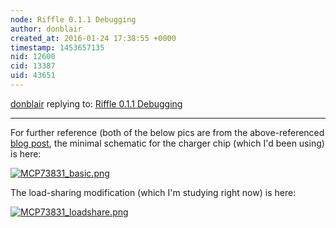 ```yaml
---
node: Riffle 0.1.1 Debugging
author: donblair
created_at: 2016-01-24 17:38:55 +0000
timestamp: 1453657135
nid: 12600
cid: 13387
uid: 43651
---
```




[donblair](../profile/donblair) replying to: [Riffle 0.1.1 Debugging](../notes/donblair/01-21-2016/riffle-0-1-1-debugging)

----
For further reference (both of the below pics are from the above-referenced [blog post](http://blog.zakkemble.co.uk/a-lithium-battery-charger-with-load-sharing/), the minimal schematic for the charger chip (which I'd been using) is here:

[![MCP73831_basic.png](//i.publiclab.org/system/images/photos/000/013/793/medium/MCP73831_basic.png)](//i.publiclab.org/system/images/photos/000/013/793/original/MCP73831_basic.png)

The load-sharing modification (which I'm studying right now) is here:

[![MCP73831_loadshare.png](//i.publiclab.org/system/images/photos/000/013/794/medium/MCP73831_loadshare.png)](//i.publiclab.org/system/images/photos/000/013/794/original/MCP73831_loadshare.png)

